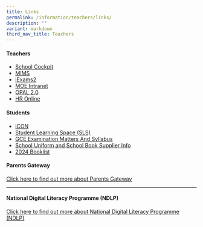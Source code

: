 ```yaml
---
title: Links
permalink: /information/teachers/links/
description: ""
variant: markdown
third_nav_title: Teachers
---
```

<h4><strong>Teachers</strong></h4>
<ul>

<li><a href="https://schoolcockpit.moe.gov.sg/" target="_blank" rel="noopener">School Cockpit</a></li>

<li><a href="https://mims.moe.gov.sg/" target="_blank" rel="noopener">MIMS</a></li>
<li><a href="https://iexams.seab.gov.sg/sso/login" target="_blank" rel="noopener">iExams2</a></li>
<li><a href="https://intranet.moe.gov.sg/" target="_blank" rel="noopener">MOE Intranet</a></li>
<li><a href="https://tinyurl.com/2020opal" target="_blank" rel="noopener">OPAL 2.0</a></li>
<li><a href="https://intranet.moe.gov.sg/hronline" target="_blank" rel="noopener">HR Online</a></li>
</ul>
<h4><strong>Students</strong></h4>
<ul>
<li><a href="https://workspace.google.com/dashboard" target="_blank" rel="noopener">iCON</a></li>
<li><a href="https://vle.learning.moe.edu.sg/login" target="_blank" rel="noopener">Student Learning Space (SLS)</a></li>
<li><a href="https://www.seab.gov.sg/" target="_blank" rel="noopener">GCE Examination Matters And Syllabus</a></li>
<li><a href="https://www.eastspringsec.moe.edu.sg/school-information/school-uniforms-and-books/" target="_blank" rel="noopener">School Uniform and School Book Supplier Info</a></li>
<li><a href="https://www.eastspringsec.moe.edu.sg/school-information/booklist-2024/" target="_blank" rel="noopener">2024 Booklist</a></li>
</ul>



<h4><strong>Parents Gateway</strong></h4>
<p><a href="/partners/parents-gateway">Click here to find out more about Parents Gateway</a></p>
<hr>
<h4><strong>National Digital Literacy Programme (NDLP)</strong></h4>
<p><a title="National Digital Literacy Programme (NDLP)" href="/ndlp" target="_blank" rel="noopener">Click here to find out more about National Digital Literacy Programme (NDLP)</a></p>